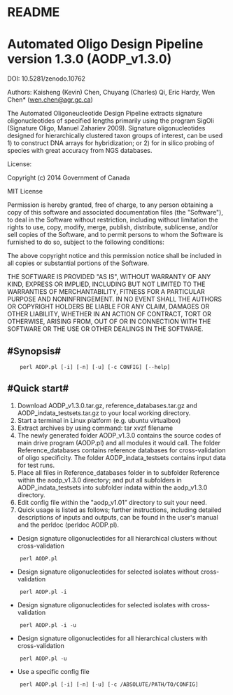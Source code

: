 # README #

Automated Oligo Design Pipeline version 1.3.0 (AODP_v1.3.0)
========================================================
DOI: 10.5281/zenodo.10762

Authors: Kaisheng (Kevin) Chen, Chuyang (Charles) Qi, Eric Hardy, Wen Chen* (wen.chen@agr.gc.ca)

The Automated Oligoneucleotide Design Pipeline extracts signature oligonucleotides of specified lengths primarily using the program SigOli (Signature Oligo, Manuel Zahariev 2009). 
Signature oligonucleotides designed for hierarchically clustered taxon groups of interest, can be used 1) to construct DNA arrays for hybridization; or 2) for in silico probing of species with great accuracy from NGS databases.

License:

Copyright (c) 2014 Government of Canada

MIT License

Permission is hereby granted, free of charge, to any person obtaining a copy of this software and associated documentation files (the "Software"), to deal in the Software without restriction, including without limitation the rights to use, copy, modify, merge, publish, distribute, sublicense, and/or sell copies of the Software, and to permit persons to whom the Software is furnished to do so, subject to the following conditions:

The above copyright notice and this permission notice shall be included in all copies or substantial portions of the Software.

THE SOFTWARE IS PROVIDED "AS IS", WITHOUT WARRANTY OF ANY KIND, EXPRESS OR IMPLIED, INCLUDING BUT NOT LIMITED TO THE WARRANTIES OF MERCHANTABILITY, FITNESS FOR A PARTICULAR PURPOSE AND NONINFRINGEMENT. IN NO EVENT SHALL THE AUTHORS OR COPYRIGHT HOLDERS BE LIABLE FOR ANY CLAIM, DAMAGES OR OTHER LIABILITY, WHETHER IN AN ACTION OF CONTRACT, TORT OR OTHERWISE, ARISING FROM, OUT OF OR IN CONNECTION WITH THE SOFTWARE OR THE USE OR OTHER DEALINGS IN THE SOFTWARE.


#Synopsis#
--------------
```
	perl AODP.pl [-i] [-n] [-u] [-c CONFIG] [--help]
```

#Quick start#
---------------

1. Download AODP_v1.3.0.tar.gz, reference_databases.tar.gz and AODP_indata_testsets.tar.gz to your local working directory.
2. Start a terminal in Linux platform (e.g. ubuntu virtualbox)
3. Extract archives by using command: tar xvzf filename
4. The newly generated folder AODP_v1.3.0 contains the source codes of main drive program (AODP.pl) and all modules it would call. The folder Reference_databases contains reference databases for cross-validation of oligo specificity. The folder AODP_indata_testsets contains input data for test runs.
5. Place all files in Reference_databases folder in to subfolder Reference within the aodp_v1.3.0 directory; and put all subfolders in AODP_indata_testsets into subfolder indata within the aodp_v1.3.0 directory.
6. Edit config file within the "aodp_v1.01” directory to suit your need. 
7. Quick usage is listed as follows; further instructions, including detailed descriptions of inputs and outputs, can be found in the user's manual and the perldoc (perldoc AODP.pl).

  * Design signature oligonucleotides for all hierarchical clusters without cross-validation 
```
	perl AODP.pl 
```
  * Design signature oligonucleotides for selected isolates without cross-validation
```
	perl AODP.pl -i
```
  * Design signature oligonucleotides for selected isolates with cross-validation
```
	perl AODP.pl -i -u
```
  * Design signature oligonucleotides for all hierarchical clusters with cross-validation
```
	perl AODP.pl -u
```
  * Use a specific config file
```
	perl AODP.pl [-i] [-n] [-u] [-c /ABSOLUTE/PATH/TO/CONFIG]
```
	


